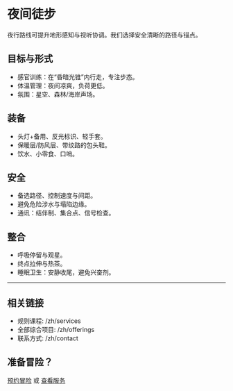 # 夜间徒步

夜行路线可提升地形感知与视听协调。我们选择安全清晰的路径与锚点。

## 目标与形式
- 感官训练：在“昏暗光锥”内行走，专注步态。
- 体温管理：夜间凉爽，负荷更低。
- 氛围：星空、森林/海岸声场。

## 装备
- 头灯+备用、反光标识、轻手套。
- 保暖层/防风层、带纹路的包头鞋。
- 饮水、小零食、口哨。

## 安全
- 备选路径、控制速度与间距。
- 避免危险涉水与塌陷边缘。
- 通讯：结伴制、集合点、信号检查。

## 整合
- 呼吸停留与观星。
- 终点拉伸与热茶。
- 睡眠卫生：安静收尾，避免兴奋剂。

---

## 相关链接
- 规则课程: /zh/services
- 全部综合项目: /zh/offerings
- 联系方式: /zh/contact

## 准备冒险？
[预约冒险](/zh/contact) 或 [查看服务](/zh/services)

